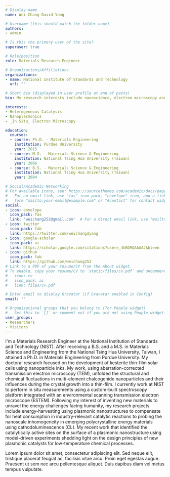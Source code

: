 ```yaml
---
# Display name
name: Wei-Chang David Yang

# Username (this should match the folder name)
authors:
- admin

# Is this the primary user of the site?
superuser: true

# Role/position
role: Materials Research Engineer

# Organizations/Affiliations
organizations:
- name: National Institute of Standards and Technology
  url: ""

# Short bio (displayed in user profile at end of posts)
bio: My research interests include nanoscience, electron microscopy and light-matter interactions.

interests:
- Heterogeneous Catalysis
- Nanoplasmonics
- _In Situ_ Electron Microscopy

education:
  courses:
  - course: Ph.D. - Materials Engineering
    institution: Purdue University
    year: 2015
  - course: M.S. - Materials Science & Engineering
    institution: National Tsing Hua University (Taiwan)
    year: 2006
  - course: B.S. - Materials Science & Engineering
    institution: National Tsing Hua University (Taiwan)
    year: 2004

# Social/Academic Networking
# For available icons, see: https://sourcethemes.com/academic/docs/page-builder/#icons
#   For an email link, use "fas" icon pack, "envelope" icon, and a link in the
#   form "mailto:your-email@example.com" or "#contact" for contact widget.
social:
- icon: envelope
  icon_pack: fas
  link: 'weichang252@gmail.com'  # For a direct email link, use "mailto:test@example.org".
- icon: twitter
  icon_pack: fab
  link: https://twitter.com/weichangdyang
- icon: google-scholar
  icon_pack: ai
  link: https://scholar.google.com/citations?user=_4kRD9QAAAAJ&hl=en
- icon: github
  icon_pack: fab
  link: https://github.com/weichang252
# Link to a PDF of your resume/CV from the About widget.
# To enable, copy your resume/CV to `static/files/cv.pdf` and uncomment the lines below.
# - icon: cv
#   icon_pack: ai
#   link: files/cv.pdf

# Enter email to display Gravatar (if Gravatar enabled in Config)
email: ""

# Organizational groups that you belong to (for People widget)
#   Set this to `[]` or comment out if you are not using People widget.
user_groups:
- Researchers
- Visitors
---
```


I'm a Materials Research Engineer at the National Institution of Standards and Technology (NIST). After receiving a B.S. and a M.S. in Materials Science and Engineering from the National Tsing Hua University, Taiwan, I attained a Ph.D. in Materials Engineering from Purdue University. My doctoral research focused on the development of kesterite thin-film solar cells using nanoparticle inks. My work, using aberration-corrected transmission electron microscopy (TEM), unfolded the structural and chemical fluctuations in multi-element chalcogenide nanoparticles and their influences during the crystal growth into a thin-film. I currently work at NIST to perform in situ measurements using a custom-built spectroscopy platform integrated with an environmental scanning transmission electron microscope (ESTEM). Following my interest of inventing new materials to unravel the energy challenges facing humanity, my research projects include energy-harvesting using plasmonic nanostructures to compensate for heat consumption in industry-relevant catalytic reactions to probing the nanoscale inhomogeneity in emerging polycrystalline energy materials using cathodoluminescence (CL). My recent work that identified the catalytically active sites on the surface of a plasmonic nanostructure using model-driven experiments shedding light on the design principles of new plasmonic catalysts for low-temperature chemical processes.

Lorem ipsum dolor sit amet, consectetur adipiscing elit. Sed neque elit, tristique placerat feugiat ac, facilisis vitae arcu. Proin eget egestas augue. Praesent ut sem nec arcu pellentesque aliquet. Duis dapibus diam vel metus tempus vulputate.
